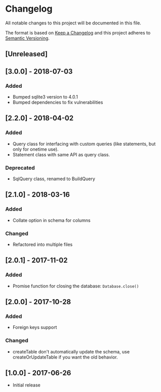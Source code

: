 # Changelog
All notable changes to this project will be documented in this file.

The format is based on [Keep a Changelog](http://keepachangelog.com/en/1.0.0/)
and this project adheres to [Semantic Versioning](http://semver.org/spec/v2.0.0.html).

## [Unreleased]

## [3.0.0] - 2018-07-03
### Added
- Bumped sqlite3 version to 4.0.1
- Bumped dependencies to fix vulnerabilities

## [2.2.0] - 2018-04-02
### Added
- Query class for interfacing with custom queries (like statements, but only for
  onetime use).
- Statement class with same API as query class.

### Deprecated
- SqlQuery class, renamed to BuildQuery

## [2.1.0] - 2018-03-16
### Added
- Collate option in schema for columns

### Changed
- Refactored into multiple files

## [2.0.1] - 2017-11-02
### Added
- Promise function for closing the database: `Database.close()`

## [2.0.0] - 2017-10-28
### Added
- Foreign keys support

### Changed
- createTable don't automatically update the schema, use createOrUpdateTable if
  you want the old behavior.

## [1.0.0] - 2017-06-26
- Initial release
